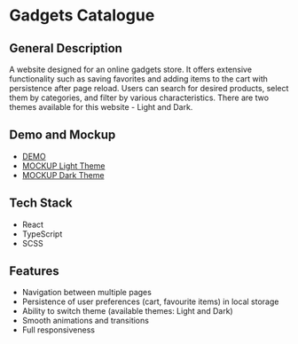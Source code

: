 # Gadgets Catalogue

## General Description

A website designed for an online gadgets store. It offers extensive functionality such as saving favorites and adding items to the cart with persistence after page reload. Users can search for desired products, select them by categories, and filter by various characteristics. There are two themes available for this website - Light and Dark.

## Demo and Mockup

- [DEMO](https://kachvl.github.io/gadgets-catalog/)
- [MOCKUP Light Theme](https://www.figma.com/design/T5ttF21UnT6RRmCQQaZc6L/Phone-catalog-(V2)-Original)
- [MOCKUP Dark Theme](https://www.figma.com/design/BUusqCIMAWALqfBahnyIiH/Phone-catalog-(V2)-Original-Dark?node-id=0-1)

## Tech Stack

  - React
  - TypeScript
  - SCSS 

## Features

<ul>
  <li>Navigation between multiple pages</li>
  <li>Persistence of user preferences (cart, favourite items) in local storage</li>
  <li>Ability to switch theme (available themes: Light and Dark)</li>
  <li>Smooth animations and transitions</li>
  <li>Full responsiveness</li>
</ul>
